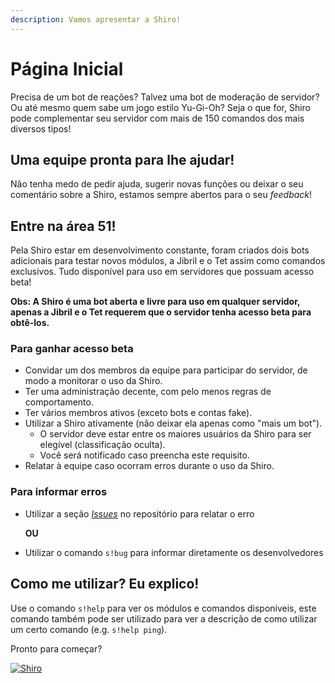 ```yaml
---
description: Vamos apresentar a Shiro!
---
```


# Página Inicial

Precisa de um bot de reações? Talvez uma bot de moderação de servidor? Ou até mesmo quem sabe um jogo estilo Yu-Gi-Oh? Seja o que for, Shiro pode complementar seu servidor com mais de 150 comandos dos mais diversos tipos!

## Uma equipe pronta para lhe ajudar!

Não tenha medo de pedir ajuda, sugerir novas funções ou deixar o seu comentário sobre a Shiro, estamos sempre abertos para o seu *feedback*!

## Entre na área 51!

Pela Shiro estar em desenvolvimento constante, foram criados dois bots adicionais para testar novos módulos, a Jibril e o Tet assim como comandos exclusivos. Tudo disponível para uso em servidores que possuam acesso beta!

**Obs: A Shiro é uma bot aberta e livre para uso em qualquer servidor, apenas a Jibril e o Tet requerem que o servidor tenha acesso beta para obtê-los.**

### Para ganhar acesso beta

* Convidar um dos membros da equipe para participar do servidor, de modo a monitorar o uso da Shiro.
* Ter uma administração decente, com pelo menos regras de comportamento.
* Ter vários membros ativos \(exceto bots e contas fake\).
* Utilizar a Shiro ativamente \(não deixar ela apenas como "mais um bot"\).
  - O servidor deve estar entre os maiores usuários da Shiro para ser elegível (classificação oculta).
  - Você será notificado caso preencha este requisito.
* Relatar à equipe caso ocorram erros durante o uso da Shiro.

### Para informar erros

* Utilizar a seção *[Issues](https://github.com/OtagamerZ/ShiroJBot/issues)* no repositório para relatar o erro

  **OU**

* Utilizar o comando `s!bug` para informar diretamente os desenvolvedores

## Como me utilizar? Eu explico!

Use o comando `s!help` para ver os módulos e comandos disponíveis, este comando também pode ser utilizado para ver a descrição de como utilizar um certo comando \(e.g. `s!help ping`\).

Pronto para começar?

 [![Shiro](https://top.gg/api/widget/572413282653306901.svg)](https://top.gg/bot/572413282653306901)


